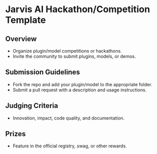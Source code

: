 # Jarvis AI Hackathon/Competition Template

## Overview
- Organize plugin/model competitions or hackathons.
- Invite the community to submit plugins, models, or demos.

## Submission Guidelines
- Fork the repo and add your plugin/model to the appropriate folder.
- Submit a pull request with a description and usage instructions.

## Judging Criteria
- Innovation, impact, code quality, and documentation.

## Prizes
- Feature in the official registry, swag, or other rewards.
